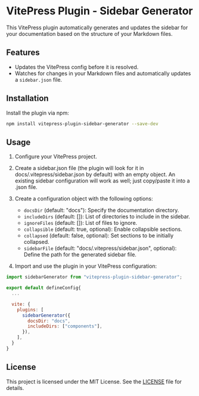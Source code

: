# VitePress Plugin - Sidebar Generator

This VitePress plugin automatically generates and updates the sidebar for your documentation based on the structure of your Markdown files.

## Features

- Updates the VitePress config before it is resolved.
- Watches for changes in your Markdown files and automatically updates a `sidebar.json` file.

## Installation

Install the plugin via npm:

```bash
npm install vitepress-plugin-sidebar-generator --save-dev
```

## Usage

1. Configure your VitePress project.
2. Create a sidebar.json file (the plugin will look for it in docs/.vitepress/sidebar.json by default) with an empty object. An existing sidebar configuration will work as well; just copy/paste it into a .json file.
3. Create a configuration object with the following options:

   - `docsDir` (default: "docs"): Specify the documentation directory.
   - `includeDirs` (default: []): List of directories to include in the sidebar.
   - `ignoreFiles` (default: []): List of files to ignore.
   - `collapsible` (default: true, optional): Enable collapsible sections.
   - `collapsed` (default: false, optional): Set sections to be initially collapsed.
   - `sidebarFile` (default: "docs/.vitepress/sidebar.json", optional): Define the path for the generated sidebar file.

4. Import and use the plugin in your VitePress configuration:

```javascript
import sidebarGenerator from "vitepress-plugin-sidebar-generator";

export default defineConfig{
  ...

  vite: {
    plugins: [
      sidebarGenerator({
        docsDir: "docs",
        includeDirs: ["components"],
      }),
    ],
  }
}
```

## License

This project is licensed under the MIT License. See the [LICENSE](./LICENSE) file for details.
